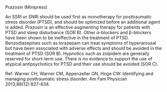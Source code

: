 Prazosin (Minipress)

An SSRI or SNRI should be used first as monotherapy for posttraumatic stress disorder (PTSD), and should be optimized before an additional agent is added. Prazosin is an effective augmenting therapy for patients with PTSD and sleep disturbance (SOR B). Other α-blockers and β-blockers have been shown to be ineffective in the treatment of PTSD. Benzodiazepines such as lorazepam can treat symptoms of hyperarousal but have been associated with adverse effects and should be avoided in the treatment of PTSD (SOR B). Hypnotics such as zolpidem are generally reserved for short-term use. There is no evidence to support the use of atypical antipsychotics for PTSD and their use should be avoided (SOR C).

Ref: Warner CH, Warner CM, Appenzeller GN, Hoge CW: Identifying and managing posttraumatic stress disorder. Am Fam Physician 2013;88(12):827-834.